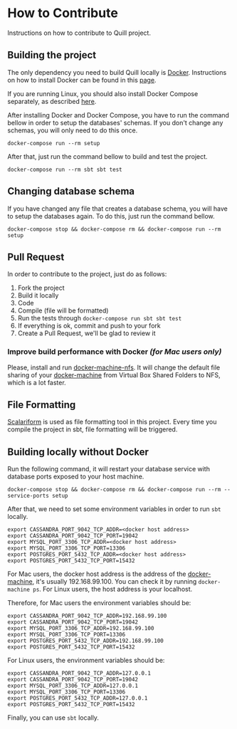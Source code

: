 # How to Contribute

Instructions on how to contribute to Quill project.

## Building the project

The only dependency you need to build Quill locally is [Docker](https://www.docker.com/).
Instructions on how to install Docker can be found in this [page](https://docs.docker.com/mac/).

If you are running Linux, you should also install Docker Compose separately, as described
[here](https://docs.docker.com/compose/install/).

After installing Docker and Docker Compose, you have to run the command bellow in
order to setup the databases' schemas. If you don't change any schemas, you will
only need to do this once.

`docker-compose run --rm setup`

After that, just run the command bellow to build and test the project.

`docker-compose run --rm sbt sbt test`

## Changing database schema

If you have changed any file that creates a database schema, you will
have to setup the databases again. To do this, just run the command bellow.

`docker-compose stop && docker-compose rm && docker-compose run --rm setup`

## Pull Request

In order to contribute to the project, just do as follows:

1. Fork the project
2. Build it locally
3. Code
4. Compile (file will be formatted)
5. Run the tests through `docker-compose run sbt sbt test`
6. If everything is ok, commit and push to your fork
7. Create a Pull Request, we'll be glad to review it

### Improve build performance with Docker *(for Mac users only)*

Please, install and run [docker-machine-nfs](https://github.com/adlogix/docker-machine-nfs).
It will change the default file sharing of your [docker-machine](https://docs.docker.com/machine/)
from Virtual Box Shared Folders to NFS, which is a lot faster. 

## File Formatting 

[Scalariform](http://mdr.github.io/scalariform/) is used as file formatting tool in this project.
Every time you compile the project in sbt, file formatting will be triggered.

## Building locally without Docker

Run the following command, it will restart your database service with database ports exposed to your host machine. 

`docker-compose stop && docker-compose rm && docker-compose run --rm --service-ports setup`

After that, we need to set some environment variables in order to run `sbt` locally.  

```
export CASSANDRA_PORT_9042_TCP_ADDR=<docker host address>
export CASSANDRA_PORT_9042_TCP_PORT=19042 
export MYSQL_PORT_3306_TCP_ADDR=<docker host address>
export MYSQL_PORT_3306_TCP_PORT=13306 
export POSTGRES_PORT_5432_TCP_ADDR=<docker host address> 
export POSTGRES_PORT_5432_TCP_PORT=15432
```

For Mac users, the docker host address is the address of the [docker-machine](https://docs.docker.com/machine/),
it's usually 192.168.99.100. You can check it by running `docker-machine ps`. For Linux users, the host address
is your localhost.

Therefore, for Mac users the environment variables should be:

```
export CASSANDRA_PORT_9042_TCP_ADDR=192.168.99.100
export CASSANDRA_PORT_9042_TCP_PORT=19042 
export MYSQL_PORT_3306_TCP_ADDR=192.168.99.100
export MYSQL_PORT_3306_TCP_PORT=13306 
export POSTGRES_PORT_5432_TCP_ADDR=192.168.99.100 
export POSTGRES_PORT_5432_TCP_PORT=15432
```

For Linux users, the environment variables should be:

```
export CASSANDRA_PORT_9042_TCP_ADDR=127.0.0.1
export CASSANDRA_PORT_9042_TCP_PORT=19042 
export MYSQL_PORT_3306_TCP_ADDR=127.0.0.1
export MYSQL_PORT_3306_TCP_PORT=13306 
export POSTGRES_PORT_5432_TCP_ADDR=127.0.0.1 
export POSTGRES_PORT_5432_TCP_PORT=15432
```

Finally, you can use `sbt` locally.
